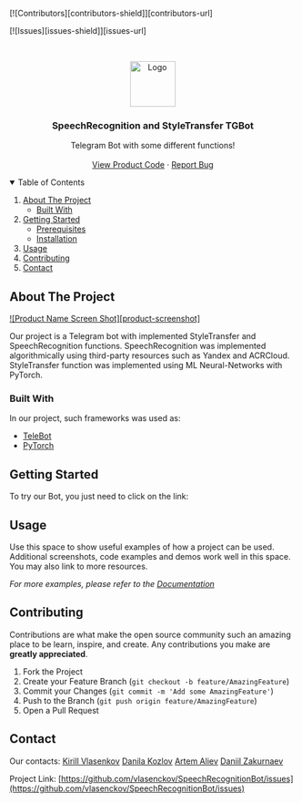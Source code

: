 <!--
*** Thanks for checking out the Best-README-Template. If you have a suggestion
*** that would make this better, please fork the repo and create a pull request
*** or simply open an issue with the tag "enhancement".
*** Thanks again! Now go create something AMAZING! :D
-->



<!-- PROJECT SHIELDS -->
<!--
*** I'm using markdown "reference style" links for readability.
*** Reference links are enclosed in brackets [ ] instead of parentheses ( ).
*** See the bottom of this document for the declaration of the reference variables
*** for contributors-url, forks-url, etc. This is an optional, concise syntax you may use.
*** https://www.markdownguide.org/basic-syntax/#reference-style-links
-->
[![Contributors][contributors-shield]][contributors-url]

[![Issues][issues-shield]][issues-url]





<!-- PROJECT LOGO -->
<br />
<p align="center">
  <a href="https://github.com/othneildrew/Best-README-Template">
    <img src="images/logo.png" alt="Logo" width="80" height="80">
  </a>

  <h3 align="center">SpeechRecognition and StyleTransfer TGBot</h3>

  <p align="center">
    Telegram Bot with some different functions!
    <br />
    <br />
    <a href="https://github.com/vlasenckov/SpeechRecognitionBot">View Product Code</a>
    ·
    <a href="https://github.com/vlasenckov/SpeechRecognitionBot/issues">Report Bug</a>
  </p>
</p>



<!-- TABLE OF CONTENTS -->
<details open="open">
  <summary>Table of Contents</summary>
  <ol>
    <li>
      <a href="#about-the-project">About The Project</a>
      <ul>
        <li><a href="#built-with">Built With</a></li>
      </ul>
    </li>
    <li>
      <a href="#getting-started">Getting Started</a>
      <ul>
        <li><a href="#prerequisites">Prerequisites</a></li>
        <li><a href="#installation">Installation</a></li>
      </ul>
    </li>
    <li><a href="#usage">Usage</a></li>
    <li><a href="#contributing">Contributing</a></li>
    <li><a href="#contact">Contact</a></li>
  </ol>
</details>



<!-- ABOUT THE PROJECT -->
## About The Project

[![Product Name Screen Shot][product-screenshot]](https://example.com)

Our project is a Telegram bot with implemented StyleTransfer and SpeechRecognition functions.
SpeechRecognition was implemented algorithmically using third-party resources such as Yandex and ACRCloud.
StyleTransfer function was implemented using ML Neural-Networks with PyTorch.

### Built With

In our project, such frameworks was used as:
* [TeleBot](https://github.com/eternnoir/pyTelegramBotAPI)
* [PyTorch](https://pytorch.org/)



<!-- GETTING STARTED -->
## Getting Started

To try our Bot, you just need to click on the link:



<!-- USAGE EXAMPLES -->
## Usage

Use this space to show useful examples of how a project can be used. Additional screenshots, code examples and demos work well in this space. You may also link to more resources.

_For more examples, please refer to the [Documentation](https://example.com)_



<!-- CONTRIBUTING -->
## Contributing

Contributions are what make the open source community such an amazing place to be learn, inspire, and create. Any contributions you make are **greatly appreciated**.

1. Fork the Project
2. Create your Feature Branch (`git checkout -b feature/AmazingFeature`)
3. Commit your Changes (`git commit -m 'Add some AmazingFeature'`)
4. Push to the Branch (`git push origin feature/AmazingFeature`)
5. Open a Pull Request



<!-- CONTACT -->
## Contact

Our contacts: [Kirill Vlasenkov](@vlasenckov)
[Danila Kozlov](https://twitter.com/your_username)
[Artem Aliev](https://twitter.com/your_username)
[Daniil Zakurnaev](https://twitter.com/your_username)

Project Link: [https://github.com/vlasenckov/SpeechRecognitionBot/issues](https://github.com/vlasenckov/SpeechRecognitionBot/issues)

